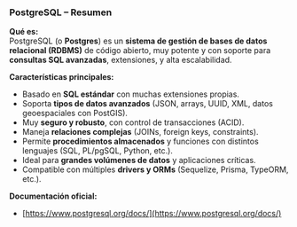 ### **PostgreSQL – Resumen**

**Qué es:**  
PostgreSQL (o **Postgres**) es un **sistema de gestión de bases de datos relacional (RDBMS)** de código abierto, muy potente y con soporte para **consultas SQL avanzadas**, extensiones, y alta escalabilidad.

**Características principales:**

- Basado en **SQL estándar** con muchas extensiones propias.
- Soporta **tipos de datos avanzados** (JSON, arrays, UUID, XML, datos geoespaciales con PostGIS).
- Muy **seguro y robusto**, con control de transacciones (ACID).
- Maneja **relaciones complejas** (JOINs, foreign keys, constraints).
- Permite **procedimientos almacenados** y funciones con distintos lenguajes (SQL, PL/pgSQL, Python, etc.).
- Ideal para **grandes volúmenes de datos** y aplicaciones críticas.
- Compatible con múltiples **drivers y ORMs** (Sequelize, Prisma, TypeORM, etc.).

**Documentación oficial:**

- [https://www.postgresql.org/docs/](https://www.postgresql.org/docs/)